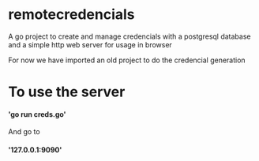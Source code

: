 # remotecredencials
A go project to create and manage credencials with a postgresql database and a simple http web server for usage in browser

For now we have imported an old project to do the credencial generation

# To use the server
#### 'go run creds.go'

And go to 
#### '127.0.0.1:9090'
